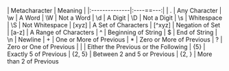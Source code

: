 
| Metacharacter | Meaning   |
|:--------------|:----==---:|
| .             | Any Character
|   \w	        | A Word
|   \W	        | Not a Word
|   \d	        | A Digit
|   \D	        | Not a Digit
|   \s	        | Whitespace
|   \S	        | Not Whitespace
|   [xyz]	| A Set of Characters
|   [^xyz]	| Negation of Set
|   [a-z]	| A Range of Characters
|   ^	        | Beginning of String
|   $	        | End of String
|   \n	        | Newline
|   +	        | One or More of Previous
|   *      	| Zero or More of Previous
|   ?	        | Zero or One of Previous
|   |	        | Either the Previous or the Following
|   {5}	        | Exactly 5 of Previous
|   {2, 5}	| Between 2 and 5 or Previous
|   {2, }	| More than 2 of Previous


